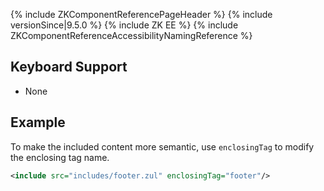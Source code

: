 {% include ZKComponentReferencePageHeader %} {% include
versionSince\|9.5.0 %} {% include ZK EE %} {% include
ZKComponentReferenceAccessibilityNamingReference %}

## Keyboard Support

- None

## Example

To make the included content more semantic, use `enclosingTag` to modify
the enclosing tag name.

``` xml
<include src="includes/footer.zul" enclosingTag="footer"/>
```
